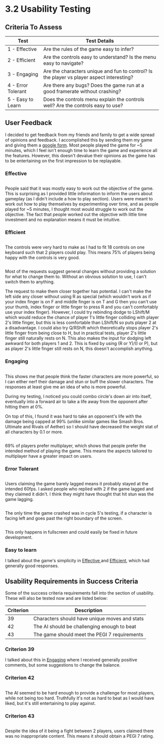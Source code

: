# 3.2 Usability Testing

## Criteria To Assess

| Test               | Test Details                                                                              |
| ------------------ | ----------------------------------------------------------------------------------------- |
| 1 - Effective      | Are the rules of the game easy to infer?                                                  |
| 2 - Efficient      | Are the controls easy to understand? Is the menu easy to navigate?                        |
| 3 - Engaging       | Are the characters unique and fun to control? Is the player vs player aspect interesting? |
| 4 - Error Tolerant | Are there any bugs? Does the game run at a good framerate without crashing?               |
| 5 - Easy to Learn  | Does the controls menu explain the controls well? Are the controls easy to use?           |

## User Feedback

I decided to get feedback from my friends and family to get a wide spread of opinions and feedback. I accomplished this by sending them my game and giving them a [google form](https://docs.google.com/forms/d/1jMLAYh6TSQSLULqdCOt8r67Vs1lns-aoPoWndydsiGI/edit). Most people played the game for \~5 minutes, which I feel isn't enough time to learn the game and experience all the features. However, this doesn't devalue their opinions as the game has to be entertaining on the first impression to be replayable.

### Effective

<figure><img src="../.gitbook/assets/image (37).png" alt=""><figcaption></figcaption></figure>

People said that it was mostly easy to work out the objective of the game. This is surprising as I provided little information to inform the users about gameplay (as I didn't include a how to play section). Users were meant to work out how to play themselves by experimenting over time, and as people played for \~5 minutes, I thought most would struggle to work out the objective. The fact that people worked out the objective with little time investment and no explanation means it must be intuitive.

### Efficient

<figure><img src="../.gitbook/assets/image (38).png" alt=""><figcaption></figcaption></figure>

The controls were very hard to make as I had to fit 18 controls on one keyboard such that 2 players could play. This means 75% of players being happy with the controls is very good.&#x20;

<figure><img src="../.gitbook/assets/image (40).png" alt=""><figcaption></figcaption></figure>

Most of the requests suggest general changes without providing a solution for what to change them to. Without an obvious solution to use, I can't switch them to anything.&#x20;

The request to make them closer together has potential. I can't make the left side any closer without using R as special (which wouldn't work as if your index finger is on F and middle finger is on T and G then you can't use your thumb, index finger or little finger to press R and you can't comfortably use your index finger). However, I could try rebinding dodge to LShift/M which would reduce the chance of player 1's little finger colliding with player 2's little finger, but this is less comfortable than LShift/N so puts player 2 at a disadvantage. I could also try Q/RShift which theoretically stops player 2's little finger from being close to H, but in practical tests, player 2's little finger still naturally rests on N. This also makes the input for dodging left awkward for both players 1 and 2. This is fixed by using (R or Y)/(I or P), but as player 2's little finger still rests on N, this doesn't accomplish anything.

### Engaging

<figure><img src="../.gitbook/assets/image (42).png" alt=""><figcaption></figcaption></figure>

This shows me that people think the faster characters are more powerful, so I can either nerf their damage and stun or buff the slower characters. The responses at least give me an idea of who is more powerful.&#x20;

During my testing, I noticed you could combo circle's down air into itself, eventually into a forward air to take a life away from the opponent after hitting them at 0%.

On top of this, I found it was hard to take an opponent's life with the damage being capped at 99% (unlike similar games like Smash Bros. Ultimate and Rivals of Aether) so I should have decreased the weight stat of all characters by 0.1 or more.

<figure><img src="../.gitbook/assets/image (2).png" alt=""><figcaption></figcaption></figure>

69% of players prefer multiplayer, which shows that people prefer the intended method of playing the game. This means the aspects tailored to multiplayer have a greater impact on users.

### Error Tolerant

<figure><img src="../.gitbook/assets/image (13).png" alt=""><figcaption></figcaption></figure>

Users claiming the game barely lagged means it probably stayed at the intended 60fps. I asked people who replied with 2 if the game lagged and they claimed it didn't. I think they might have thought that hit stun was the game lagging.

<figure><img src="../.gitbook/assets/image (11).png" alt=""><figcaption></figcaption></figure>

The only time the game crashed was in cycle 5's testing, if a character is facing left and goes past the right boundary of the screen.

<figure><img src="../.gitbook/assets/image (43).png" alt=""><figcaption></figcaption></figure>

This only happens in fullscreen and could easily be fixed in future development.

### Easy to learn

I talked about the game's simplicity in [Effective ](3.2-usability-testing.md#effective)and [Efficient](3.2-usability-testing.md#efficient), which had generally good responses.

## Usability Requirements in Success Criteria

Some of the success criteria requirements fall into the section of usability. These will also be tested now and are listed below:

| Criterion | Description                                   |
| --------- | --------------------------------------------- |
| 39        | Characters should have unique moves and stats |
| 42        | The AI should be challenging enough to beat   |
| 43        | The game should meet the PEGI 7 requirements  |

### Criterion 39

I talked about this in [Engaging](3.2-usability-testing.md#engaging) where I received generally positive comments, but some suggestions to change the balance.

### Criterion 42

<figure><img src="../.gitbook/assets/image (9).png" alt=""><figcaption></figcaption></figure>

The AI seemed to be hard enough to provide a challenge for most players, while not being too hard. Truthfully it's not as hard to beat as I would have liked, but it's still entertaining to play against.

### Criterion 43

<figure><img src="../.gitbook/assets/image (46).png" alt=""><figcaption></figcaption></figure>

Despite the idea of it being a fight between 2 players, users claimed there was no inappropriate content. This means it should obtain a PEGI 7 rating.
